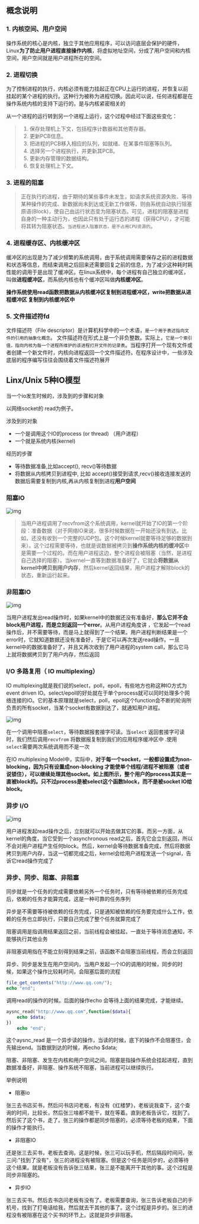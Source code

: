 ## 概念说明

### 1. 内核空间、用户空间

操作系统的核心是内核，独立于其他应用程序，可以访问底层会保护的硬件，Linux**为了防止用户进程直接操作内核**，将虚拟地址空间，分成了用户空间和内核空间，用户空间就是用户进程所在的空间。

### 2. 进程切换

为了控制进程的执行，内核必须有能力挂起正在CPU上运行的进程，并恢复以前挂起的某个进程的执行。这种行为被称为进程切换。因此可以说，任何进程都是在操作系统内核的支持下运行的，是与内核紧密相关的 

从一个进程的运行转到另一个进程上运行，这个过程中经过下面这些变化：

> 1. 保存处理机上下文，包括程序计数器和其他寄存器。
> 2. 更新PCB信息。
> 3. 把进程的PCB移入相应的队列，如就绪、在某事件阻塞等队列。
> 4. 选择另一个进程执行，并更新其PCB。
> 5. 更新内存管理的数据结构。
> 6. 恢复处理机上下文。

 

 ### 3. 进程的阻塞

>  正在执行的进程，由于期待的某些事件未发生，如请求系统资源失败、等待某种操作的完成、新数据尚未到达或无新工作做等，则由系统自动执行阻塞原语(Block)，使自己由运行状态变为阻塞状态。可见，进程的阻塞是进程自身的一种主动行为，也因此只有处于运行态的进程（获得CPU），才可能将其转为阻塞状态。`当进程进入阻塞状态，是不占用CPU资源的`。 

### 4. 进程缓存区、内核缓冲区

缓冲区的出现是为了减少频繁的系统调用，由于系统调用需要保存之前的进程数据和状态等信息，而结束调用之后回来还需要回复之前的信息，为了减少这种耗时耗性能的调用于是出现了缓冲区。在linux系统中，每个进程有自己独立的缓冲区，叫做**进程缓冲区**，而系统内核也有个缓冲区叫做**内核缓冲区**。

 **操作系统使用read函数把数据从内核缓冲区复制到进程缓冲区，write把数据从进程缓冲区 复制到内核缓冲区中** 

### 5. 文件描述符fd

文件描述符（File descriptor）是计算机科学中的一个术语，`是一个用于表述指向文件的引用的抽象化概念`。 文件描述符在形式上是一个非负整数。实际上，`它是一个索引值，指向内核为每一个进程所维护的该进程打开文件的记录表`。当程序打开一个现有文件或者创建一个新文件时，内核向进程返回一个文件描述符。在程序设计中，一些涉及底层的程序编写往往会围绕着文件描述符展开

## Linx/Unix 5种IO模型 

当一个io发生时候的，涉及到的步骤和对象

以网络socket的 read为例子。

涉及到的对象

- 一个是调用这个IO的process (or thread) （用户进程）
- 一个就是系统内核(kernel)

经历的步骤

- 等待数据准备,比如accept(), recv()等待数据 
- 将数据从内核拷贝到进程中, 比如 accept()接受到请求,recv()接收连接发送的数据后需要复制到内核,再从内核复制到进程**用户空间** 

### 阻塞IO

![img](https://upload-images.jianshu.io/upload_images/1446087-9522cafa9e14abd0.png?imageMogr2/auto-orient/strip%7CimageView2/2/w/552) 

> 当用户进程调用了recvfrom这个系统调用，kernel就开始了IO的第一个阶段：准备数据（对于网络IO来说，很多时候数据在一开始还没有到达。比如，还没有收到一个完整的UDP包。这个时候kernel就要等待足够的数据到来）。这个过程需要等待，也就是说数据被拷贝到**操作系统内核的缓冲区**中是需要一个过程的。而在用户进程这边，整个进程会被阻塞（当然，是进程自己选择的阻塞）。当kernel一直等到数据准备好了，它就会**将数据从kernel中拷贝到用户内存**，然后kernel返回结果，用户进程才解除block的状态，重新运行起来。



 ### 非阻塞IO

![img](https://upload-images.jianshu.io/upload_images/1446087-0c604ff4a2d8dc5d.png?imageMogr2/auto-orient/strip%7CimageView2/2/w/603) 

 当用户进程发出read操作时，如果kernel中的数据还没有准备好，**那么它并不会block用户进程，而是立刻返回一个error**。从用户进程角度讲 ，它发起一个read操作后，并不需要等待，而是马上就得到了一个结果。用户进程判断结果是一个error时，它就知道数据还没有准备好，于是它可以再次发送read操作。一旦kernel中的数据准备好了，并且又再次收到了用户进程的system call，那么它马上就将数据拷贝到了用户内存，然后返回

### I/O 多路复用（ IO multiplexing）

IO multiplexing就是我们说的select，poll，epoll，有些地方也称这种IO方式为event driven IO。select/epoll的好处就在于单个process就可以同时处理多个网络连接的IO。它的基本原理就是select，poll，epoll这个function会不断的轮询所负责的所有socket，当某个socket有数据到达了，就通知用户进程。

![img](https://upload-images.jianshu.io/upload_images/1446087-3b0399b077daf0a8.png?imageMogr2/auto-orient/strip%7CimageView2/2/w/609) 

在一个调用中阻塞`select`，等待数据报套接字可读。当`select` 返回套接字可读时，我们然后调用`recvfrom` 将数据报复制到我们的应用程序缓冲区中 .使用`select`需要两次系统调用而不是一次 

在IO multiplexing Model中，实际中，**对于每一个socket，一般都设置成为non-blocking，因为只有设置成non-blocking 才能使单个线程/进程不被阻塞（或者说锁住），可以继续处理其他socket。如上图所示，整个用户的process其实是一直被block的。只不过process是被select这个函数block，而不是被socket IO给block。**

### 异步 I/O

![img](https://upload-images.jianshu.io/upload_images/1446087-e707464b299104e1.png?imageMogr2/auto-orient/strip%7CimageView2/2/w/572) 

用户进程发起read操作之后，立刻就可以开始去做其它的事。而另一方面，从kernel的角度，当它受到一个asynchronous read之后，首先它会立刻返回，所以不会对用户进程产生任何block。然后，kernel会等待数据准备完成，然后将数据拷贝到用户内存，当这一切都完成之后，kernel会给用户进程发送一个signal，告诉它read操作完成了

### 异步、同步、阻塞、非阻塞

同步就是一个任务的完成需要依赖另外一个任务时，只有等待被依赖的任务完成后，依赖的任务才能算完成，这是一种可靠的任务序列 

异步是不需要等待被依赖的任务完成，只是通知被依赖的任务要完成什么工作，依赖的任务也立即执行，只要自己完成了整个任务就算完成了 

阻塞调用是指调用结果返回之前，当前线程会被挂起，一直处于等待消息通知，不能够执行其他业务 

非阻塞调用指在不能立刻得到结果之前，该函数不会阻塞当前线程，而会立刻返回 

异步、同步是发生在用户空间内，当用户发起一个IO的调用的时候，同步的时候，如果这个操作比较耗时间，会阻塞后面的流程

```php
file_get_contents("http://www.qq.com/");
echo "end";
```

调用read的操作的时候。后面的操作echo 会等待上面的结果完成，才能继续。



```php
aysnc_read("http://www.qq.com",function($data){
    echo $data;
})
    echo "end";
```

这个aysnc_read 是一个异步读的操作，当读的时候，底下的操作不会阻塞住，会先输出end。当数据到达的时候，再echo $data;

阻塞、非阻塞、发生在内核和用户空间之间。阻塞是指操作系统会挂起进程，直到数据准备好，非阻塞、操作系统不阻塞，当前进程可以继续执行。

举例说明

- 阻塞io

张三去书店买书，然后问书店问老板，有没有《红楼梦》，老板说我查下，这个查询的时间，比较长，然后张三啥都不能干，就在等着。直到老板告诉它，找到了。然后买了这个书，走了。张三的操作都是同步阻塞的，必须等待老板的结果，下面的操作才能执行。

- 非阻塞IO

还是张三去买书，老板去查询。这是时候，张三可以玩手机，然后隔段时间问，张三问:"找到了没有"，张三的进程没有被阻塞。但是这个任务是同步的，必须等待这个结果。就是老板没有告诉张三结果，张三是不能离开干其他的事。这个过程是同步非阻塞的。

- 异步IO

张三去买书。然后去书店问老板有没有了。老板需要查询，张三告诉老板自己的手机号，找到了打电话给我，然后就去干其他的事了。这个过程是异步的。张三的进程没有被阻塞在这个买书的环节上。这就是异步非阻塞。
